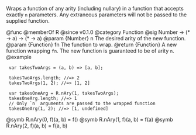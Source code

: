Wraps a function of any arity (including nullary) in a function that accepts
exactly `n` parameters. Any extraneous parameters will not be passed to the
supplied function.

@func
@memberOf R
@since v0.1.0
@category Function
@sig Number -> (* -> a) -> (* -> a)
@param {Number} n The desired arity of the new function.
@param {Function} fn The function to wrap.
@return {Function} A new function wrapping `fn`. The new function is guaranteed to be of
        arity `n`.
@example

     var takesTwoArgs = (a, b) => [a, b];

     takesTwoArgs.length; //=> 2
     takesTwoArgs(1, 2); //=> [1, 2]

     var takesOneArg = R.nAry(1, takesTwoArgs);
     takesOneArg.length; //=> 1
     // Only `n` arguments are passed to the wrapped function
     takesOneArg(1, 2); //=> [1, undefined]
@symb R.nAry(0, f)(a, b) = f()
@symb R.nAry(1, f)(a, b) = f(a)
@symb R.nAry(2, f)(a, b) = f(a, b)
